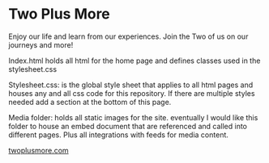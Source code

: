 # Two Plus More
Enjoy our life and learn from our experiences. Join the Two of us on our journeys and more! 



Index.html
holds all html for the home page and defines classes used in the stylesheet.css

Stylesheet.css:
is the global style sheet that applies to all html pages and houses any and all css code for this repository. If there are multiple styles needed add a section at the bottom of this page. 

Media folder:
holds all static images for the site. 
eventually I would like this folder to house an embed document that are referenced and called into different pages. Plus all integrations with feeds for media content. 

<a href="twoplusmore.com">twoplusmore.com</a>


